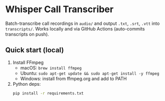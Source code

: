 # Whisper Call Transcriber

Batch-transcribe call recordings in `audio/` and output `.txt`, `.srt`, `.vtt` into `transcripts/`.
Works locally and via GitHub Actions (auto-commits transcripts on push).

## Quick start (local)

1. Install FFmpeg  
   - macOS: `brew install ffmpeg`  
   - Ubuntu: `sudo apt-get update && sudo apt-get install -y ffmpeg`  
   - Windows: install from ffmpeg.org and add to PATH
2. Python deps:
   ```bash
   pip install -r requirements.txt
